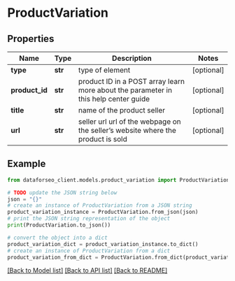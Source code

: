 # ProductVariation


## Properties

Name | Type | Description | Notes
------------ | ------------- | ------------- | -------------
**type** | **str** | type of element | [optional] 
**product_id** | **str** | product ID in a POST array learn more about the parameter in this help center guide | [optional] 
**title** | **str** | name of the product seller | [optional] 
**url** | **str** | seller url url of the webpage on the seller’s website where the product is sold | [optional] 

## Example

```python
from dataforseo_client.models.product_variation import ProductVariation

# TODO update the JSON string below
json = "{}"
# create an instance of ProductVariation from a JSON string
product_variation_instance = ProductVariation.from_json(json)
# print the JSON string representation of the object
print(ProductVariation.to_json())

# convert the object into a dict
product_variation_dict = product_variation_instance.to_dict()
# create an instance of ProductVariation from a dict
product_variation_from_dict = ProductVariation.from_dict(product_variation_dict)
```
[[Back to Model list]](../README.md#documentation-for-models) [[Back to API list]](../README.md#documentation-for-api-endpoints) [[Back to README]](../README.md)


